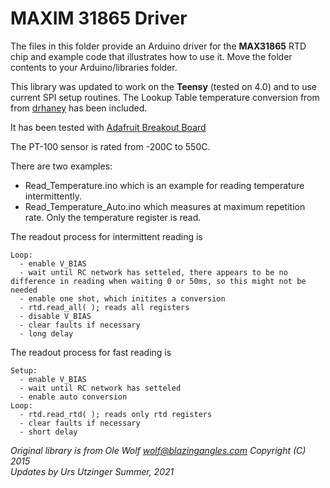 
# MAXIM 31865 Driver

The files in this folder provide an Arduino driver for the **MAX31865** RTD chip
and example code that illustrates how to use it.  Move the folder contents
to your Arduino/libraries folder.

This library was updated to work on the **Teensy** (tested on 4.0) and to use current SPI setup routines.
The Lookup Table temperature conversion from from [drhaney](https://github.com/drhaney/pt100rtd) has been included.

It has been tested with [Adafruit Breakout Board](https://learn.adafruit.com/adafruit-max31865-rtd-pt100-amplifier)

The PT-100 sensor is rated from -200C to 550C.

There are two examples:

- Read_Temperature.ino which is an example for reading temperature intermittently.
- Read_Temperature_Auto.ino which measures at maximum repetition rate. Only the temperature register is read.

The readout process for intermittent reading is
```
Loop:  
  - enable V_BIAS 
  - wait until RC network has setteled, there appears to be no difference in reading when waiting 0 or 50ms, so this might not be needed
  - enable one shot, which initites a conversion
  - rtd.read_all( ); reads all registers
  - disable V_BIAS
  - clear faults if necessary
  - long delay
```
The readout process for fast reading is
```
Setup:   
  - enable V_BIAS 
  - wait until RC network has setteled
  - enable auto conversion
Loop:  
  - rtd.read_rtd( ); reads only rtd registers
  - clear faults if necessary
  - short delay
```

*Original library is from Ole Wolf <wolf@blazingangles.com> Copyright (C) 2015*  
*Updates by Urs Utzinger Summer, 2021*
